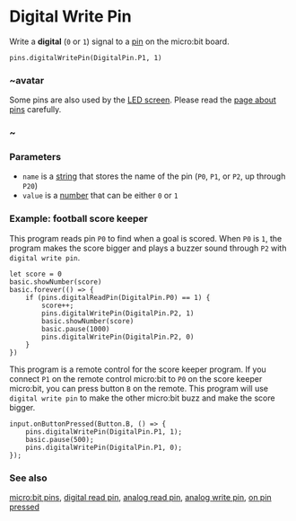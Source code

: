 # Digital Write Pin

Write a **digital** (`0` or `1`) signal to a [pin](/device/pins) on
the micro:bit board.

```sig
pins.digitalWritePin(DigitalPin.P1, 1)
```

### ~avatar

Some pins are also used by the [LED screen](/device/screen).
Please read the [page about pins](/device/pins) carefully.

### ~

### Parameters

* ``name`` is a [string](/reference/types/string) that stores the name of the pin (``P0``, ``P1``, or ``P2``, up through ``P20``)
* ``value`` is a [number](/reference/types/number) that can be either `0` or `1`

### Example: football score keeper

This program reads pin `P0` to find when a goal is scored.  When `P0`
is `1`, the program makes the score bigger and plays a buzzer sound
through `P2` with ``digital write pin``.

```blocks
let score = 0
basic.showNumber(score)
basic.forever(() => {
    if (pins.digitalReadPin(DigitalPin.P0) == 1) {
        score++;
        pins.digitalWritePin(DigitalPin.P2, 1)
        basic.showNumber(score)
        basic.pause(1000)
        pins.digitalWritePin(DigitalPin.P2, 0)
    }
})
```

This program is a remote control for the score keeper program.  If you
connect `P1` on the remote control micro:bit to `P0` on the score
keeper micro:bit, you can press button `B` on the remote. This program
will use ``digital write pin`` to make the other micro:bit buzz and
make the score bigger.

```blocks
input.onButtonPressed(Button.B, () => {
    pins.digitalWritePin(DigitalPin.P1, 1);
    basic.pause(500);
    pins.digitalWritePin(DigitalPin.P1, 0);
});
```

### See also

[micro:bit pins](/device/pins),
[digital read pin](/reference/pins/digital-read-pin),
[analog read pin](/reference/pins/analog-read-pin),
[analog write pin](/reference/pins/analog-write-pin),
[on pin pressed](/reference/input/on-pin-pressed)

